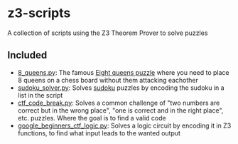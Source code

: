# z3-scripts

A collection of scripts using the Z3 Theorem Prover to solve puzzles

## Included

* [8_queens.py](8_queens.py): The famous [Eight queens puzzle](https://en.wikipedia.org/wiki/Eight_queens_puzzle) where you need to place 8 queens on a chess board without them attacking eachother
* [sudoku_solver.py](sudoku_solver.py): Solves [sudoku](https://nl.wikipedia.org/wiki/Sudoku) puzzles by encoding the sudoku in a list in the script
* [ctf_code_break.py](ctf_code_break.py): Solves a common challenge of "two numbers are correct but in the wrong place", "one is correct and in the right place", etc. puzzles. Where the goal is to find a valid code
* [google_beginners_ctf_logic.py](google_beginners_ctf_logic.py): Solves a logic circuit by encoding it in Z3 functions, to find what input leads to the wanted output
